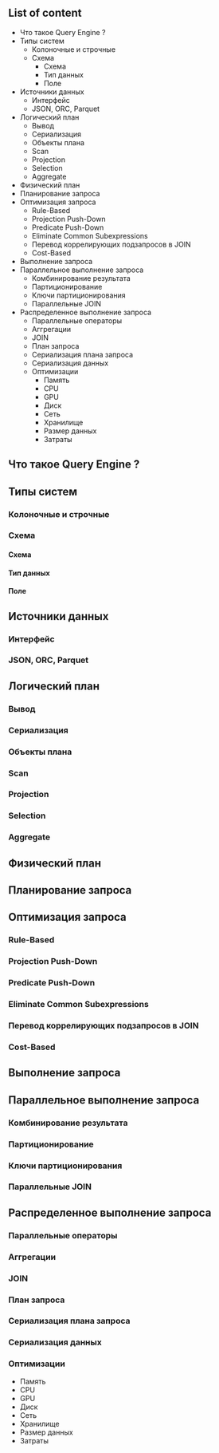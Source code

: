 ## List of content
- Что такое Query Engine ?
- Типы систем
  - Колоночные и строчные
  - Схема
    - Схема
    - Тип данных
    - Поле
- Источники данных
  - Интерфейс
  - JSON, ORC, Parquet
- Логический план
  - Вывод
  - Сериализация
  - Объекты плана
  - Scan
  - Projection
  - Selection
  - Aggregate
- Физический план
- Планирование запроса
- Оптимизация запроса
  - Rule-Based
  - Projection Push-Down
  - Predicate Push-Down
  - Eliminate Common Subexpressions
  - Перевод коррелирующих подзапросов в JOIN
  - Cost-Based
- Выполнение запроса
- Параллельное выполнение запроса
  - Комбинирование результата
  - Партиционирование
  - Ключи партиционирования
  - Параллельные JOIN
- Распределенное выполнение запроса
  - Параллельные операторы
  - Аггрегации
  - JOIN
  - План запроса
  - Сериализация плана запроса
  - Сериализация данных
  - Оптимизации
    - Память
    - CPU
    - GPU
    - Диск
    - Сеть
    - Хранилище
    - Размер данных
    - Затраты

## Что такое Query Engine ?

## Типы систем
### Колоночные и строчные
### Схема
#### Схема
#### Тип данных
#### Поле

## Источники данных
### Интерфейс
### JSON, ORC, Parquet

## Логический план
### Вывод
### Сериализация
### Объекты плана
### Scan
### Projection
### Selection
### Aggregate

## Физический план

## Планирование запроса

## Оптимизация запроса
### Rule-Based
### Projection Push-Down
### Predicate Push-Down
### Eliminate Common Subexpressions
### Перевод коррелирующих подзапросов в JOIN
### Cost-Based

## Выполнение запроса

## Параллельное выполнение запроса
### Комбинирование результата
### Партиционирование
### Ключи партиционирования
### Параллельные JOIN

## Распределенное выполнение запроса
### Параллельные операторы
### Аггрегации
### JOIN
### План запроса
### Сериализация плана запроса
### Сериализация данных
### Оптимизации
- Память
- CPU
- GPU
- Диск
- Сеть
- Хранилище
- Размер данных
- Затраты
